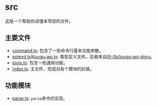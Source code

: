 # src

这是一个帮助你读懂本项目的文件。

## 主要文件

- [command.ts](./command.ts): 包含了一些命令行基本功能参数。
- [extend.ts](./extend.ts)&[luogu-api.ts](./luogu-api.ts): 类型定义文件。后者来自[0f-0b/luogu-api-docs](https://github.com/0f-0b/luogu-api-docs/)。
- [tools.ts](./tools.ts): 包含一些通用功能。
- [index.ts](./index.ts): 主文件，完成对各个模块的封装。

## 功能模块

- [parse.ts](./parse.ts): `parse`命令的实现。